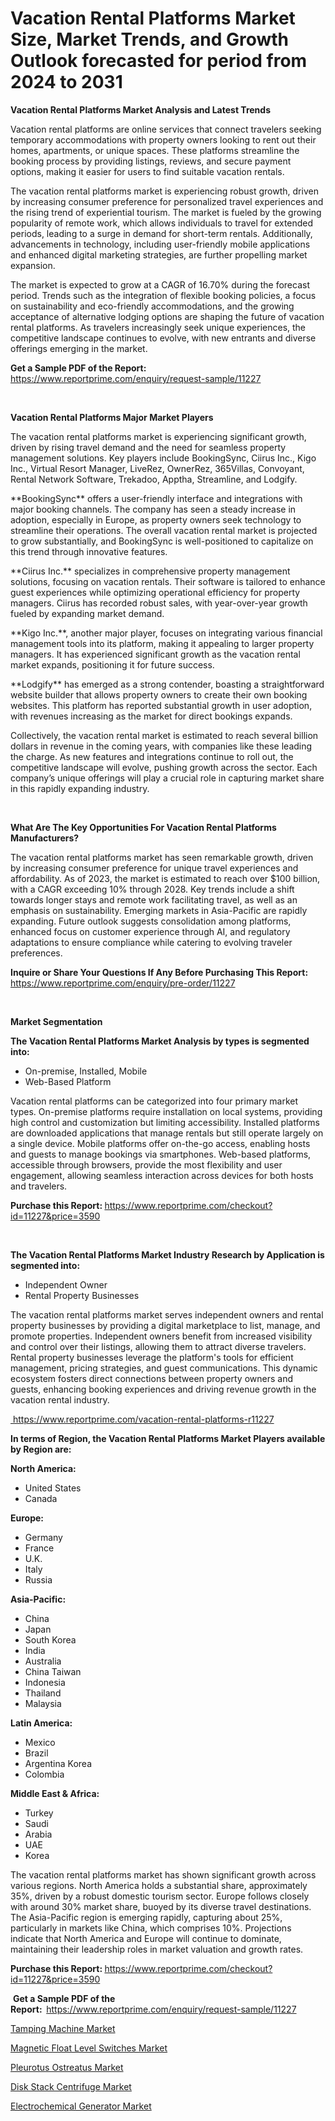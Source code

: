 <p><h1>Vacation Rental Platforms Market Size, Market Trends, and Growth Outlook forecasted for period from 2024 to 2031</h1></p><p><strong>Vacation Rental Platforms Market Analysis and Latest Trends</strong></p>
<p><p>Vacation rental platforms are online services that connect travelers seeking temporary accommodations with property owners looking to rent out their homes, apartments, or unique spaces. These platforms streamline the booking process by providing listings, reviews, and secure payment options, making it easier for users to find suitable vacation rentals.</p><p>The vacation rental platforms market is experiencing robust growth, driven by increasing consumer preference for personalized travel experiences and the rising trend of experiential tourism. The market is fueled by the growing popularity of remote work, which allows individuals to travel for extended periods, leading to a surge in demand for short-term rentals. Additionally, advancements in technology, including user-friendly mobile applications and enhanced digital marketing strategies, are further propelling market expansion.</p><p>The market is expected to grow at a CAGR of 16.70% during the forecast period. Trends such as the integration of flexible booking policies, a focus on sustainability and eco-friendly accommodations, and the growing acceptance of alternative lodging options are shaping the future of vacation rental platforms. As travelers increasingly seek unique experiences, the competitive landscape continues to evolve, with new entrants and diverse offerings emerging in the market.</p></p>
<p><strong>Get a Sample PDF of the Report:&nbsp;</strong> <a href="https://www.reportprime.com/enquiry/request-sample/11227?utm_campaign=103&utm_medium=2&utm_source=Github&utm_content=ia&utm_term=30112024&utm_id=vacation-rental-platforms">https://www.reportprime.com/enquiry/request-sample/11227</a></p>
<p>&nbsp;</p>
<p><strong>Vacation Rental Platforms Major Market Players</strong></p>
<p><p>The vacation rental platforms market is experiencing significant growth, driven by rising travel demand and the need for seamless property management solutions. Key players include BookingSync, Ciirus Inc., Kigo Inc., Virtual Resort Manager, LiveRez, OwnerRez, 365Villas, Convoyant, Rental Network Software, Trekadoo, Apptha, Streamline, and Lodgify.</p><p>**BookingSync** offers a user-friendly interface and integrations with major booking channels. The company has seen a steady increase in adoption, especially in Europe, as property owners seek technology to streamline their operations. The overall vacation rental market is projected to grow substantially, and BookingSync is well-positioned to capitalize on this trend through innovative features.</p><p>**Ciirus Inc.** specializes in comprehensive property management solutions, focusing on vacation rentals. Their software is tailored to enhance guest experiences while optimizing operational efficiency for property managers. Ciirus has recorded robust sales, with year-over-year growth fueled by expanding market demand.</p><p>**Kigo Inc.**, another major player, focuses on integrating various financial management tools into its platform, making it appealing to larger property managers. It has experienced significant growth as the vacation rental market expands, positioning it for future success.</p><p>**Lodgify** has emerged as a strong contender, boasting a straightforward website builder that allows property owners to create their own booking websites. This platform has reported substantial growth in user adoption, with revenues increasing as the market for direct bookings expands.</p><p>Collectively, the vacation rental market is estimated to reach several billion dollars in revenue in the coming years, with companies like these leading the charge. As new features and integrations continue to roll out, the competitive landscape will evolve, pushing growth across the sector. Each company’s unique offerings will play a crucial role in capturing market share in this rapidly expanding industry.</p></p>
<p>&nbsp;</p>
<p><strong>What Are The Key Opportunities For Vacation Rental Platforms Manufacturers?</strong></p>
<p><p>The vacation rental platforms market has seen remarkable growth, driven by increasing consumer preference for unique travel experiences and affordability. As of 2023, the market is estimated to reach over $100 billion, with a CAGR exceeding 10% through 2028. Key trends include a shift towards longer stays and remote work facilitating travel, as well as an emphasis on sustainability. Emerging markets in Asia-Pacific are rapidly expanding. Future outlook suggests consolidation among platforms, enhanced focus on customer experience through AI, and regulatory adaptations to ensure compliance while catering to evolving traveler preferences.</p></p>
<p><strong>Inquire or Share Your Questions If Any Before Purchasing This Report:</strong> <a href="https://www.reportprime.com/enquiry/pre-order/11227?utm_campaign=103&utm_medium=2&utm_source=Github&utm_content=ia&utm_term=30112024&utm_id=vacation-rental-platforms">https://www.reportprime.com/enquiry/pre-order/11227</a></p>
<p>&nbsp;</p>
<p><strong>Market Segmentation</strong></p>
<p><strong>The Vacation Rental Platforms Market Analysis by types is segmented into:</strong></p>
<p><ul><li>On-premise, Installed, Mobile</li><li>Web-Based Platform</li></ul></p>
<p><p>Vacation rental platforms can be categorized into four primary market types. On-premise platforms require installation on local systems, providing high control and customization but limiting accessibility. Installed platforms are downloaded applications that manage rentals but still operate largely on a single device. Mobile platforms offer on-the-go access, enabling hosts and guests to manage bookings via smartphones. Web-based platforms, accessible through browsers, provide the most flexibility and user engagement, allowing seamless interaction across devices for both hosts and travelers.</p></p>
<p><strong>Purchase this Report:&nbsp;</strong><a href="https://www.reportprime.com/checkout?id=11227&price=3590&utm_campaign=103&utm_medium=2&utm_source=Github&utm_content=ia&utm_term=30112024&utm_id=vacation-rental-platforms">https://www.reportprime.com/checkout?id=11227&price=3590</a></p>
<p>&nbsp;</p>
<p><strong>The Vacation Rental Platforms Market Industry Research by Application is segmented into:</strong></p>
<p><ul><li>Independent Owner</li><li>Rental Property Businesses</li></ul></p>
<p><p>The vacation rental platforms market serves independent owners and rental property businesses by providing a digital marketplace to list, manage, and promote properties. Independent owners benefit from increased visibility and control over their listings, allowing them to attract diverse travelers. Rental property businesses leverage the platform's tools for efficient management, pricing strategies, and guest communications. This dynamic ecosystem fosters direct connections between property owners and guests, enhancing booking experiences and driving revenue growth in the vacation rental industry.</p></p>
<p><a href="https://www.reportprime.com/vacation-rental-platforms-r11227?utm_campaign=103&utm_medium=2&utm_source=Github&utm_content=ia&utm_term=30112024&utm_id=vacation-rental-platforms">&nbsp;https://www.reportprime.com/vacation-rental-platforms-r11227</a></p>
<p><strong>In terms of Region, the Vacation Rental Platforms Market Players available by Region are:</strong></p>
<p>
    <p> <strong> North America: </strong>
        <ul>
            <li>United States</li>
            <li>Canada</li>
        </ul>
        </p> 
    <p> <strong> Europe: </strong>
        <ul>
            <li>Germany</li>
            <li>France</li>
            <li>U.K.</li>
            <li>Italy</li>
            <li>Russia</li>
        </ul>
        </p> 
    <p> <strong> Asia-Pacific: </strong>
        <ul>
            <li>China</li>
            <li>Japan</li>
            <li>South Korea</li>
            <li>India</li>
            <li>Australia</li>
            <li>China Taiwan</li>
            <li>Indonesia</li>
            <li>Thailand</li>
            <li>Malaysia</li>
        </ul>
        </p> 
    <p> <strong> Latin America: </strong>
        <ul>
            <li>Mexico</li>
            <li>Brazil</li>
            <li>Argentina Korea</li>
            <li>Colombia</li>
        </ul>
        </p> 
    <p> <strong> Middle East & Africa: </strong>
        <ul>
            <li>Turkey</li>
            <li>Saudi</li>
            <li>Arabia</li>
            <li>UAE</li>
            <li>Korea</li>
        </ul>
    </p>
    </p>
<p><p>The vacation rental platforms market has shown significant growth across various regions. North America holds a substantial share, approximately 35%, driven by a robust domestic tourism sector. Europe follows closely with around 30% market share, buoyed by its diverse travel destinations. The Asia-Pacific region is emerging rapidly, capturing about 25%, particularly in markets like China, which comprises 10%. Projections indicate that North America and Europe will continue to dominate, maintaining their leadership roles in market valuation and growth rates.</p></p>
<p><strong>Purchase this Report: </strong><a href="https://www.reportprime.com/checkout?id=11227&price=3590&utm_campaign=103&utm_medium=2&utm_source=Github&utm_content=ia&utm_term=30112024&utm_id=vacation-rental-platforms">https://www.reportprime.com/checkout?id=11227&price=3590</a></p>
<p>&nbsp;<strong>Get a Sample PDF of the Report:&nbsp;&nbsp;</strong><a href="https://www.reportprime.com/enquiry/request-sample/11227?utm_campaign=103&utm_medium=2&utm_source=Github&utm_content=ia&utm_term=30112024&utm_id=vacation-rental-platforms">https://www.reportprime.com/enquiry/request-sample/11227</a></p>
<p><strong></strong></p>
<p><p><a href="https://www.linkedin.com/pulse/tamping-machine-market-transformation-comparative-analysis-xxile?utm_campaign=103&utm_medium=2&utm_source=Github&utm_content=ia&utm_term=30112024&utm_id=vacation-rental-platforms">Tamping Machine Market</a></p><p><a href="https://issuu.com/reportprime-2/docs/magnetic-float-level-switches-market-size-2030.ppt?utm_campaign=103&utm_medium=2&utm_source=Github&utm_content=ia&utm_term=30112024&utm_id=vacation-rental-platforms">Magnetic Float Level Switches Market</a></p><p><a href="https://www.linkedin.com/pulse/pleurotus-ostreatus-market-revolution-2024-2031-trends-shaping-lxlif?utm_campaign=103&utm_medium=2&utm_source=Github&utm_content=ia&utm_term=30112024&utm_id=vacation-rental-platforms">Pleurotus Ostreatus Market</a></p><p><a href="https://www.linkedin.com/pulse/disk-stack-centrifuge-market-velocity-123-cagr-trajectory-71v5e?utm_campaign=103&utm_medium=2&utm_source=Github&utm_content=ia&utm_term=30112024&utm_id=vacation-rental-platforms">Disk Stack Centrifuge Market</a></p><p><a href="https://issuu.com/reportprime-2/docs/electrochemical-generator-market-size-2030.pptx?utm_campaign=103&utm_medium=2&utm_source=Github&utm_content=ia&utm_term=30112024&utm_id=vacation-rental-platforms">Electrochemical Generator Market</a></p></p>